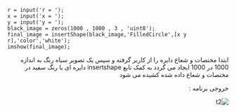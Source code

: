 <div dir = "ltr">
    
```
r = input('r = ');
x = input('x = ');
y = input('y = ');
black_image = zeros(1000 , 1000 , 3 , 'uint8');
final_image = insertShape(black_image,'FilledCircle',[x y r],'color','white');
imshow(final_image);
```
</div>


<div dir = "rtl">
ابتدا مختصات و شعاع دایره را از کاربر گرفته و سپس یک تصویر سیاه رنگ به اندازه 1000 در 1000 ایجاد می گردد
به کمک تابع insertshape
دایره ای با رنگ سفید در مختصات و شعاع داده شده کشیده می شود

خروجی برنامه :

![t2](https://user-images.githubusercontent.com/80279784/113249805-9b3b2a00-92d4-11eb-8949-94042932c392.PNG)

</div>
